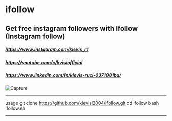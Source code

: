 # ifollow
## Get free instagram followers with Ifollow (Instagram follow)
##### https://www.instagram.com/klevis_r1
##### https://youtube.com/c/kvisiofficial
##### https://www.linkedin.com/in/klevis-ruci-0371081ba/

![Capture](https://user-images.githubusercontent.com/62477193/98180560-1dc3e700-1ef9-11eb-8f32-0c0a7e9d7ede.png)
____________________________________________________
usage
git clone https://github.com/klevisi2004/ifollow.git
cd ifollow
bash ifollow.sh
____________________________________________________
